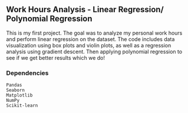 ## Work Hours Analysis - Linear Regression/ Polynomial Regression

This is my first project. The goal was to analyze my personal work hours and perform linear regression on the dataset. The code includes data visualization using box plots and violin plots, as well as a regression analysis using gradient descent. Then applying polynomial regression to see if we get better results which we do!

### Dependencies

    Pandas
    Seaborn
    Matplotlib
    NumPy
    Scikit-learn
